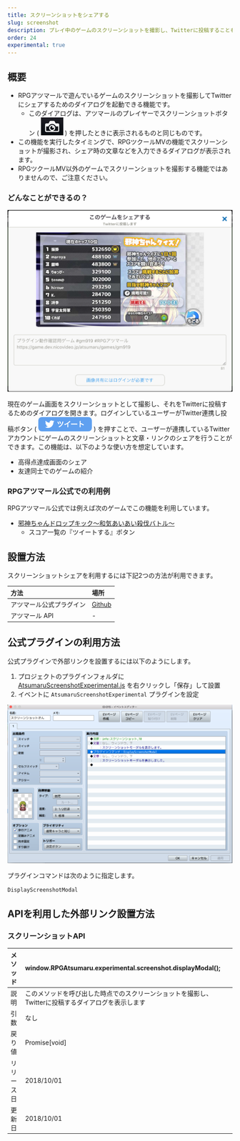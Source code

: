 ```yaml
---
title: スクリーンショットをシェアする
slug: screenshot
description: プレイ中のゲームのスクリーンショットを撮影し、Twitterに投稿することもできる「スクリーンショットダイアログ」の表示を行います。
order: 24
experimental: true
---
```


## 概要
- RPGアツマールで遊んでいるゲームのスクリーンショットを撮影してTwitterにシェアするためのダイアログを起動できる機能です。
  - このダイアログは、アツマールのプレイヤーでスクリーンショットボタン ( ![スクリーンショットボタン](/images/screenshot_button.png) ) を押したときに表示されるものと同じものです。
- この機能を実行したタイミングで、RPGツクールMVの機能でスクリーンショットが撮影され、シェア時の文章などを入力できるダイアログが表示されます。
- RPGツクールMV以外のゲームでスクリーンショットを撮影する機能ではありませんので、ご注意ください。


### どんなことができるの？

![スクリーンショット](/images/screenshot_1.png)

現在のゲーム画面をスクリーンショットとして撮影し、それをTwitterに投稿するためのダイアログを開きます。ログインしているユーザーがTwitter連携し投稿ボタン ( ![投稿ボタン](/images/screenshot_tweet_button.png)  ) を押すことで、ユーザーが連携しているTwitterアカウントにゲームのスクリーンショットと文章・リンクのシェアを行うことができます。この機能は、以下のような使い方を想定しています。

- 高得点達成画面のシェア
- 友達同士でのゲームの紹介


### RPGアツマール公式での利用例

RPGアツマール公式では例えば次のゲームでこの機能を利用しています。

- [邪神ちゃんドロップキック～和気あいあい殺伐バトル～](https://game.nicovideo.jp/atsumaru/games/gm6253)
  - スコア一覧の『ツイートする』ボタン



## 設置方法

スクリーンショットシェアを利用するには下記2つの方法が利用できます。

方法 | 場所
:---|:---
アツマール公式プラグイン | [Github](https://github.com/atsumaru/mv-plugins/blob/master/plugins/AtsumaruScreenshotExperimental.js)
アツマール API | -

## 公式プラグインの利用方法

公式プラグインで外部リンクを設置するには以下のようにします。

1. プロジェクトのプラグインフォルダに [AtsumaruScreenshotExperimental.js](https://github.com/atsumaru/mv-plugins/blob/master/plugins/AtsumaruScreenshotExperimental.js) を右クリックし「保存」して設置
1. イベントに `AtsumaruScreenshotExperimental` プラグインを設定

![スクリーンショットプラグイン利用例](/images/screenshot_plugin_sample.png)


プラグインコマンドは次のように指定します。

```
DisplayScreenshotModal
```

## APIを利用した外部リンク設置方法

### スクリーンショットAPI
メソッド | window.RPGAtsumaru.experimental.screenshot.displayModal();
:---|:---
説明 | このメソッドを呼び出した時点でのスクリーンショットを撮影し、Twitterに投稿するダイアログを表示します
引数 | なし
戻り値 | Promise[void]
リリース日 | 2018/10/01
更新日 | 2018/10/01

